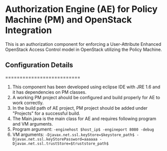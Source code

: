 # Authorization Engine (AE) for Policy Machine (PM) and OpenStack Integration #

This is an authorization component for enforcing a User-Attribute Enhanced OpenStack Access Control model in OpenStack utilizing the Policy Machine.

## Configuration Details ## 
==========================
1. This component has been developed using eclipse IDE with JRE 1.6 and it has dependencies on PM classes.
2. A working PM project ahould be configured and build properly for AE to work correctly.
2. In the build path of AE project, PM project should be added under "Projects" for a successful build. 
3. The Main.java is the main class for AE and requires following program and VM arguments.
  1. Program argument:
    `-enginehost $host_ip$ -engineport 8080 -debug`
  2. VM arguments: 
    `-Djavax.net.ssl.keyStore=$keystore_path$ -Djavax.net.ssl.keyStorePassword=aaaaaa -Djavax.net.ssl.trustStore=$truststore_path$`
